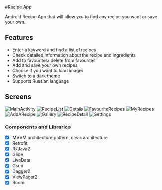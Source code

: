#Recipe App

Android Recipe App that will allow you to find any recipe you want or save your own. 

## Features

* Enter a keyword and find a list of recipes
* Check detailed information about the recipe and ingredients
* Add to favourites/ delete from favourites
* Add and save your own recipes
* Choose if you want to load images
* Switch to a dark theme
* Supports Russian language


## Screens
![MainActivity](https://i.ibb.co/grBKkN3/Main-activity.png)
![RecipeList](https://i.ibb.co/KKBQ0tm/Query-result.png)
![Details](https://i.ibb.co/NNY1Mq6/recipe-detail.png)
![FavouriteRecipes](https://i.ibb.co/J3ppGty/favourite-recipes.png)
![MyRecipes](https://i.ibb.co/9yL0cjY/my-recipes.png)
![AddARecipe](https://i.ibb.co/Zg3FDfX/add-recipe.png)
![Gallery](https://i.ibb.co/jfrpsfZ/gallery.png)
![RecipeDetail](https://i.ibb.co/D12mc7q/my-recipe-detail.png)
![Settings](https://i.ibb.co/1bJYNH3/settings.png)


### Components and Libraries
- [x] MVVM architecture pattern, clean architecture
- [x] Retrofit
- [x] RxJava2
- [x] Glide
- [x] LiveData
- [x] Gson
- [x] Dagger2
- [x] ViewPager2
- [x] Room
